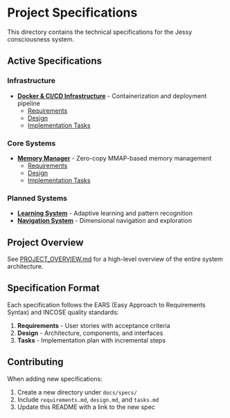 # Project Specifications

This directory contains the technical specifications for the Jessy consciousness system.

## Active Specifications

### Infrastructure

- **[Docker & CI/CD Infrastructure](docker-cicd-infrastructure/)** - Containerization and deployment pipeline
  - [Requirements](docker-cicd-infrastructure/requirements.md)
  - [Design](docker-cicd-infrastructure/design.md)
  - [Implementation Tasks](docker-cicd-infrastructure/tasks.md)

### Core Systems

- **[Memory Manager](memory-manager/)** - Zero-copy MMAP-based memory management
  - [Requirements](memory-manager/requirements.md)
  - [Design](memory-manager/design.md)
  - [Implementation Tasks](memory-manager/tasks.md)

### Planned Systems

- **[Learning System](learning-system-spec.md)** - Adaptive learning and pattern recognition
- **[Navigation System](navigation-system-spec.md)** - Dimensional navigation and exploration

## Project Overview

See [PROJECT_OVERVIEW.md](PROJECT_OVERVIEW.md) for a high-level overview of the entire system architecture.

## Specification Format

Each specification follows the EARS (Easy Approach to Requirements Syntax) and INCOSE quality standards:

1. **Requirements** - User stories with acceptance criteria
2. **Design** - Architecture, components, and interfaces
3. **Tasks** - Implementation plan with incremental steps

## Contributing

When adding new specifications:
1. Create a new directory under `docs/specs/`
2. Include `requirements.md`, `design.md`, and `tasks.md`
3. Update this README with a link to the new spec
